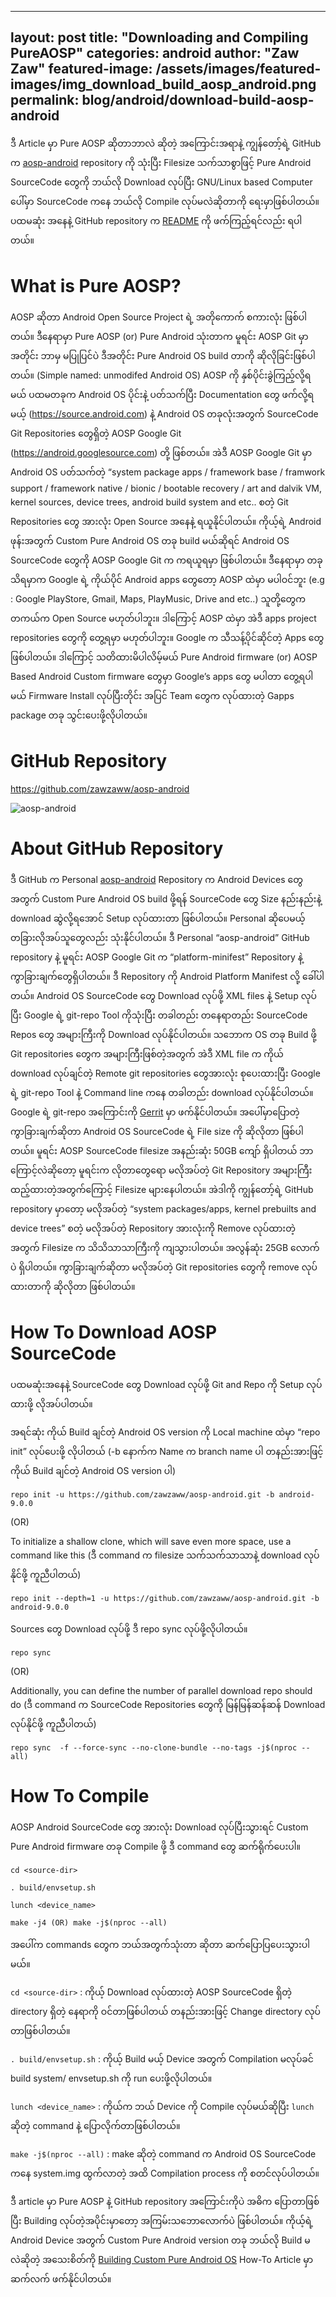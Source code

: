 ----
layout: post
title: "Downloading and Compiling PureAOSP"
categories: android
author: "Zaw Zaw"
featured-image: /assets/images/featured-images/img_download_build_aosp_android.png
permalink: blog/android/download-build-aosp-android
---

ဒီ Article မှာ Pure AOSP ဆိုတာဘာလဲ ဆိုတဲ့ အကြောင်းအရာနဲ့ ကျွန်တော့်ရဲ့ GitHub က [aosp-android](https://github.com/zawzaww/aosp-android) repository ကို သုံးပြီး Filesize သက်သာစွာဖြင့် Pure Android SourceCode တွေကို ဘယ်လို Download လုပ်ပြီး GNU/Linux based Computer ပေါ်မှာ SourceCode ကနေ ဘယ်လို Compile လုပ်မလဲဆိုတာကို ရေးမှာဖြစ်ပါတယ်။ ပထမဆုံး အနေနဲ့ GitHub repository က [README](https://github.com/zawzaww/aosp-android/blob/android-9.0.0/README.md) ကို ဖက်ကြည့်ရင်လည်း ရပါတယ်။

# What is Pure AOSP?
AOSP ဆိုတာ Android Open Source Project ရဲ့ အတိုကောက် စကားလုံး ဖြစ်ပါတယ်။ ဒီနေရာမှာ Pure AOSP (or) Pure Android သုံးတာက မူရင်း AOSP Git မှာအတိုင်း ဘာမှ မပြုပြင်ပဲ ဒီအတိုင်း Pure Android OS build တာကို ဆိုလိုခြင်းဖြစ်ပါတယ်။ (Simple named: unmodifed Android OS)
AOSP ကို နှစ်ပိုင်းခွဲကြည့်လို့ရမယ် ပထမတခုက Android OS ပိုင်းနဲ့ ပတ်သက်ပြီး Documentation တွေ ဖက်လို့ရမယ့် (https://source.android.com) နဲ့ Android OS တခုလုံးအတွက် SourceCode Git Repositories တွေရှိတဲ့ AOSP Google Git (https://android.googlesource.com) တို့ ဖြစ်တယ်။ အဲဒီ AOSP Google Git မှာ Android OS ပတ်သက်တဲ့ “system package apps / framework base / framwork support / framework native / bionic / bootable recovery / art and dalvik VM, kernel sources, device trees, android build system and etc.. စတဲ့ Git Repositories တွေ အားလုံး Open Source အနေနဲ့ ရယူနိုင်ပါတယ်။ ကိုယ့်ရဲ့ Android ဖုန်းအတွက် Custom Pure Android OS တခု build မယ်ဆိုရင် Android OS SourceCode တွေကို AOSP Google Git က ကရယူရမှာ ဖြစ်ပါတယ်။ ဒီနေရာမှာ တခုသိရမှာက Google ရဲ့ ကိုယ်ပိုင် Android apps တွေတော့ AOSP ထဲမှာ မပါဝင်ဘူး (e.g : Google PlayStore, Gmail, Maps, PlayMusic, Drive and etc..) သူတို့တွေက တကယ်က Open Source မဟုတ်ပါဘူး။ ဒါကြောင့် AOSP ထဲမှာ အဲဒီ apps project repositories တွေကို တွေ့ရမှာ မဟုတ်ပါဘူး။  Google က သီသန့်ပိုင်ဆိုင်တဲ့ Apps တွေ ဖြစ်ပါတယ်။ ဒါကြောင့် သတိထားမိပါလိမ့်မယ် Pure Android firmware (or) AOSP Based Android Custom firmware တွေမှာ Google’s apps တွေ မပါတာ တွေ့ရပါမယ် Firmware Install လုပ်ပြီးတိုင်း အပြင် Team တွေက လုပ်ထားတဲ့ Gapps package တခု သွင်းပေးဖို့လိုပါတယ်။

# GitHub Repository
https://github.com/zawzaww/aosp-android

![aosp-android](/assets/images/screenshots/img_screenshot_github_aosp_android.png)

# About GitHub Repository
ဒီ GitHub က Personal [aosp-android](https://github.com/zawzaww/aosp-android) Repository က Android Devices တွေအတွက် Custom Pure Android OS build ဖို့ရန် SourceCode တွေ Size နည်းနည်းနဲ့ download ဆွဲလို့ရအောင် Setup လုပ်ထားတာ ဖြစ်ပါတယ်။ Personal ဆိုပေမယ့် တခြားလိုအပ်သူတွေလည်း သုံးနိုင်ပါတယ်။
ဒီ Personal “aosp-android” GitHub repository နဲ့ မူရင်း AOSP Google Git က “platform-minifest” Repository နဲ့ ကွာခြားချက်တွေရှိပါတယ်။ ဒီ Repository ကို Android Platform Manifest လို့ ခေါ်ပါတယ်။ Android OS SourceCode တွေ Download လုပ်ဖို့ XML files နဲ့ Setup လုပ်ပြီး Google ရဲ့ git-repo Tool ကိုသုံးပြီး တခါတည်း တနေရာတည်း SourceCode Repos တွေ အများကြီးကို Download လုပ်နိုင်ပါတယ်။ သဘောက OS တခု Build ဖို့ Git repositories တွေက အများကြီးဖြစ်တဲ့အတွက် အဲဒီ XML file က ကိုယ် download လုပ်ချင်တဲ့ Remote git repositories တွေအားလုံး စုပေးထားပြီး Google ရဲ့ git-repo Tool နဲ့ Command line ကနေ တခါတည်း download လုပ်နိုင်ပါတယ်။ Google ရဲ့ git-repo အကြောင်းကို [Gerrit](https://gerrit.googlesource.com/git-repo/+/refs/heads/master/README.md) မှာ ဖက်နိုင်ပါတယ်။ အပေါ်မှာပြောတဲ့ ကွာခြားချက်ဆိုတာ  Android OS SourceCode ရဲ့ File size ကို ဆိုလိုတာ ဖြစ်ပါတယ်။ မူရင်း AOSP SourceCode filesize အနည်းဆုံး 50GB ကျော် ရှိပါတယ် ဘာကြောင့်လဲဆိုတော့ မူရင်းက လိုတာတွေရော မလိုအပ်တဲ့ Git Repository အများကြီး ထည့်ထားတဲ့အတွက်ကြောင့် Filesize များနေပါတယ်။ အဲဒါကို ကျွန်တော့်ရဲ့ GitHub repository မှာတော့ မလိုအပ်တဲ့ “system packages/apps, kernel prebuilts and device trees” စတဲ့ မလိုအပ်တဲ့ Repository အားလုံးကို Remove လုပ်ထားတဲ့ အတွက် Filesize က သိသိသာသာကြီးကို ကျသွားပါတယ်။ အလွန်ဆုံး 25GB လောက်ပဲ ရှိပါတယ်။ ကွာခြားချက်ဆိုတာ မလိုအပ်တဲ့ Git repositories တွေကို remove လုပ်ထားတာကို ဆိုလိုတာ ဖြစ်ပါတယ်။

# How To Download AOSP SourceCode
ပထမဆုံးအနေနဲ့ SourceCode တွေ Download လုပ်ဖို့ Git and Repo ကို Setup လုပ်ထားဖို့ လိုအပ်ပါတယ်။

အရင်ဆုံး ကိုယ် Build ချင်တဲ့ Android OS version ကို Local machine ထဲမှာ “repo init” လုပ်ပေးဖို့ လိုပါတယ် (-b နောက်က Name က branch name ပါ တနည်းအားဖြင့် ကိုယ် Build ချင်တဲ့ Android OS version ပါ)
```
repo init -u https://github.com/zawzaww/aosp-android.git -b android-9.0.0
```

(OR)

To initialize a shallow clone, which will save even more space, use a command like this (ဒီ command က filesize သက်သက်သာသာနဲ့ download လုပ်နိုင်ဖို့ ကူညီပါတယ်)
```
repo init --depth=1 -u https://github.com/zawzaww/aosp-android.git -b android-9.0.0
```

Sources တွေ Download လုပ်ဖို့ ဒီ repo sync လုပ်ဖို့လိုပါတယ်။
```
repo sync
```

(OR)

Additionally, you can define the number of parallel download repo should do (ဒီ command က SourceCode Repositories တွေကို မြန်မြန်ဆန်ဆန် Download လုပ်နိုင်ဖို့ ကူညီပါတယ်)
```
repo sync  -f --force-sync --no-clone-bundle --no-tags -j$(nproc --all)
```

# How To Compile
AOSP Android SourceCode တွေ အားလုံး Download လုပ်ပြီးသွားရင် Custom Pure Android firmware တခု Compile ဖို့ ဒီ command တွေ ဆက်ရိုက်ပေးပါ။

```
cd <source-dir>

. build/envsetup.sh

lunch <device_name>

make -j4 (OR) make -j$(nproc --all)
```

အပေါ်က commands တွေက ဘယ်အတွက်သုံးတာ ဆိုတာ ဆက်ပြောပြပေးသွားပါမယ်။

`cd <source-dir>` : 
ကိုယ့် Download လုပ်ထားတဲ့ AOSP SourceCode ရှိတဲ့ directory ရှိတဲ့ နေရာကို ဝင်တာဖြစ်ပါတယ် တနည်းအားဖြင့် Change directory လုပ်တာဖြစ်ပါတယ်။

`. build/envsetup.sh` : 
ကိုယ့် Build မယ့် Device အတွက် Compilation မလုပ်ခင် build system/ envsetup.sh ကို run ပေးဖို့လိုပါတယ်။

`lunch <device_name>` : 
ကိုယ်က ဘယ် Device ကို Compile လုပ်မယ်ဆိုပြီး `lunch` ဆိုတဲ့ command နဲ့ ပြောလိုက်တာဖြစ်ပါတယ်။

`make -j$(nproc --all)` : 
make ဆိုတဲ့ command က Android OS SourceCode ကနေ system.img ထွက်လာတဲ့ အထိ Compilation process ကို စတင်လုပ်ပါတယ်။

ဒီ article မှာ Pure AOSP နဲ့ GitHub repository အကြောင်းကိုပဲ အဓိက ပြောတာဖြစ်ပြီး Building လုပ်တဲ့အပိုင်းမှာတော့ အကြမ်းသဘောလောက်ပဲ ဖြစ်ပါတယ်။ 
ကိုယ့်ရဲ့ Android Device အတွက် Custom Pure Android version တခု ဘယ်လို Build မလဲဆိုတဲ့ အသေးစိတ်ကို [Building Custom Pure Android OS](https://zawzaww.github.io/blog/android/build-pure-android) How-To Article မှာ ဆက်လက် ဖက်နိုင်ပါတယ်။
